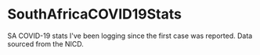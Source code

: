 # SouthAfricaCOVID19Stats

SA COVID-19 stats I've been logging since the first case was reported. Data sourced from the NICD.
